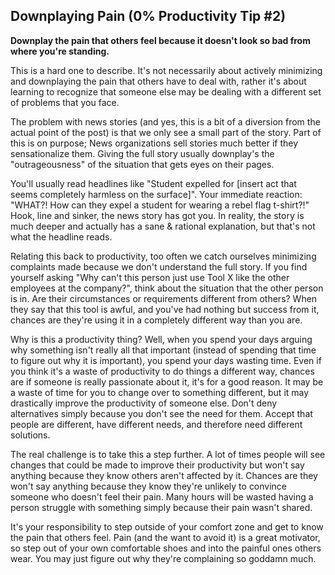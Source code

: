 ## Downplaying Pain (0% Productivity Tip #2)

**Downplay the pain that others feel because it doesn't look so bad from where you're standing.**

This is a hard one to describe. It's not necessarily about actively minimizing and downplaying the pain that others have to deal with, rather it's about learning to recognize that someone else may be dealing with a different set of problems that you face.

The problem with news stories (and yes, this is a bit of a diversion from the actual point of the post) is that we only see a small part of the story. Part of this is on purpose; News organizations sell stories much better if they sensationalize them. Giving the full story usually downplay's the "outrageousness" of the situation that gets eyes on their pages.

You'll usually read headlines like "Student expelled for [insert act that seems completely harmless on the surface]". Your immediate reaction: "WHAT?! How can they expel a student for wearing a rebel flag t-shirt?!" Hook, line and sinker, the news story has got you. In reality, the story is much deeper and actually has a sane & rational explanation, but that's not what the headline reads.

Relating this back to productivity, too often we catch ourselves minimizing complaints made because we don't understand the full story. If you find yourself asking "Why can't this person just use Tool X like the other employees at the company?", think about the situation that the other person is in. Are their circumstances or requirements different from others? When they say that this tool is awful, and you've had nothing but success from it, chances are they're using it in a completely different way than you are.

Why is this a productivity thing? Well, when you spend your days arguing why something isn't really all that important (instead of spending that time to figure out why it is important), you spend your days wasting time. Even if you think it's a waste of productivity to do things a different way, chances are if someone is really passionate about it, it's for a good reason. It may be a waste of time for you to change over to something different, but it may drastically improve the productivity of someone else. Don't deny alternatives simply because you don't see the need for them. Accept that people are different, have different needs, and therefore need different solutions.

The real challenge is to take this a step further. A lot of times people will see changes that could be made to improve their productivity but won't say anything because they know others aren't affected by it. Chances are they won't say anything because they know they're unlikely to convince someone who doesn't feel their pain. Many hours will be wasted having a person struggle with something simply because their pain wasn't shared.

It's your responsibility to step outside of your comfort zone and get to know the pain that others feel. Pain (and the want to avoid it) is a great motivator, so step out of your own comfortable shoes and into the painful ones others wear. You may just figure out why they're complaining so goddamn much.